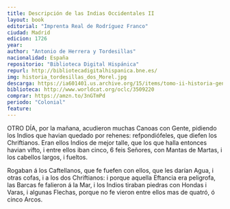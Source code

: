 ```yaml
---
title: Descripción de las Indias Occidentales II
layout: book
editorial: "Imprenta Real de Rodríguez Franco"
ciudad: Madrid
edicion: 1726
year: 
author: "Antonio de Herrera y Tordesillas"
nacionalidad: España
repositorio: "Biblioteca Digital Hispánica"
repurl: http://bibliotecadigitalhispanica.bne.es/
img: historia_tordesillas_dos_Morel.jpg
descarga: https://ia601401.us.archive.org/15/items/tomo-ii-historia-general-de-los-hechos-de-los-castellanos-en-las-islas-i-tierra-/Tomo%20II%20Historia%20general%20de%20los%20hechos%20de%20los%20castellanos%20en%20las%20islas%20i%20tierra%20firme%20del%20mar%20oc%C3%A9ano%20II.pdf
biblioteca: http://www.worldcat.org/oclc/3509220
comprar: https://amzn.to/3nGTmPd
periodo: "Colonial"
feature: 
---
```

 
OTRO DÍA, por la mañana, acudieron muchas Canoas con Gente, pidiendo los Indios que havian quedado por rehenes: refpondiófeles, que diefen los Chriftianos. Eran ellos Indios de mejor talle, que los que halla entonces havian vifto, i entre ellos iban cinco, 6 feis Señores, con Mantas de Martas, i los cabellos largos, i fueltos.
 
Rogaban á los Caftellanos, que fe fuefen con ellos, que les darían Agua, i otras cofas, i a los dos Chriftianos: i porque aquella Eftancia era peligrofa, las Barcas fe falieron á la Mar, i los Indios tiraban piedras con Hondas i Varas, i algunas Flechas, porque no fe vieron entre ellos mas de quatró, ó cinco Arcos.

